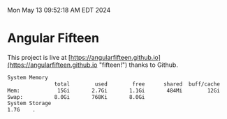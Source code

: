 Mon May 13 09:52:18 AM EDT 2024

# Angular Fifteen


This project is live at [https://angularfifteen.github.io](https://angularfifteen.github.io "fifteen!") thanks to Github.

```bash
System Memory
               total        used        free      shared  buff/cache   available
Mem:            15Gi       2.7Gi       1.1Gi       484Mi        12Gi        12Gi
Swap:          8.0Gi       768Ki       8.0Gi
System Storage
1.7G	.
```
